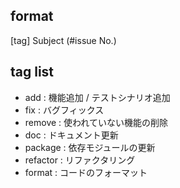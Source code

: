 ## format

[tag] Subject (#issue No.)

## tag list

- add : 機能追加 / テストシナリオ追加
- fix : バグフィックス
- remove : 使われていない機能の削除
- doc : ドキュメント更新
- package : 依存モジュールの更新
- refactor : リファクタリング
- format : コードのフォーマット
